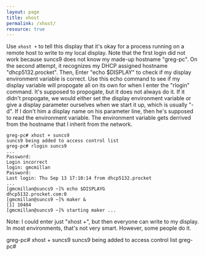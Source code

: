 ```yaml
---
layout: page
title: xhost
permalink: /xhost/
resource: true
---
```

Use `xhost +` to tell this display that it's okay for a
process running on a remote host to write to my local display. Note
that the first login did not work because suncs9 does not know my
made-up hostname "greg-pc". On the second attempt, it recognizes my
DHCP assigned hostname "dhcp5132.procket". Then, Enter "echo $DISPLAY"
to check if my display environment variable is correct. Use this echo
command to see if my display variable will propogate all on its own
for when I enter the "rlogin" command. It's supposed to propogate, but
it does not always do it. If it didn't propogate, we would either set
the display environment variable or give a display parameter
ourselves when we start it up, which is usually "-d". If I don't him a
display name on his parameter line, then he's supposed to read the
environment variable. The environment variable gets derrived from the
hostname that I inherit from the network. 

```
greg-pc# xhost + suncs9
suncs9 being added to access control list
greg-pc# rlogin suncs9
...
Password:
Login incorrect
login: gmcmillan
Password:
Last login: Thu Sep 13 17:10:14 from dhcp5132.procket 
...
[gmcmillan@suncs9 ~]% echo $DISPLAYG
dhcp5132.procket.com:0
[gmcmillan@suncs9 ~]% maker &
[1] 10404
[gmcmillan@suncs9 ~]% starting maker ...
```

Note: I could enter just "xhost +", but then everyone can write to my
display. In most environments, that's not very smart. However, some
people do it.



greg-pc# xhost + suncs9
suncs9 being added to access control list
greg-pc#